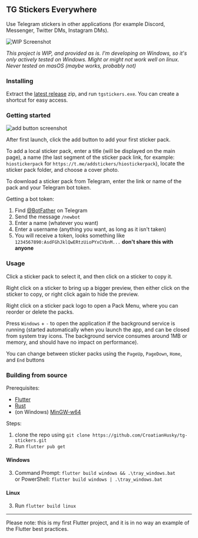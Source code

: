 ## TG Stickers Everywhere

Use Telegram stickers in other applications (for example Discord, Messenger, Twitter DMs, Instagram DMs).

![WIP Screenshot](https://i.imgur.com/99B0axW.png)

*This project is WIP, and provided as is. 
I'm developing on Windows, so it's only actively tested on Windows. Might or might not work well on linux. Never tested on masOS (maybe works, probably not)*

### Installing
Extract the [latest release](https://github.com/CroatianHusky/tg-stickers/releases/latest) zip, and run `tgstickers.exe`. You can create a shortcut for easy access.

### Getting started
![add button screenshot](https://i.imgur.com/Zj6PifX.png)

After first launch, click the add button to add your first sticker pack.

To add a local sticker pack, enter a title (will be displayed on the main page), a name (the last segment of the sticker pack link, for example: `hiostickerpack` for `https://t.me/addstickers/hiostickerpack`), locate the sticker pack folder, and choose a cover photo.

To download a sticker pack from Telegram, enter the link or name of the pack and your Telegram bot token.

Getting a bot token:
1) Find [@BotFather](https://t.me/BotFather) on Telegram
2) Send the message `/newbot`
3) Enter a name (whatever you want)
4) Enter a username (anything you want, as long as it isn't taken)
5) You will receive a token, looks something like `1234567890:AsdFGhJklQwERtzUioPYxCVbnM...` 
**don't share this with anyone**

### Usage
Click a sticker pack to select it, and then click on a sticker to copy it.

Right click on a sticker to bring up a bigger preview, then either click on the sticker to copy, or right click again to hide the preview.

Right click on a sticker pack logo to open a Pack Menu, where you can reorder or delete the packs.

Press `Windows` + `-` to open the application if the background service is running (started automatically when you launch the app, and can be closed from system tray icons. The background service consumes around 1MB or memory, and should have no impact on performance).

You can change between sticker packs using the `PageUp`, `PageDown`, `Home`, and `End` buttons

### Building from source
Prerequisites:
- [Flutter](https://docs.flutter.dev/get-started/install)
- [Rust](https://www.rust-lang.org/tools/install)
- (on Windows) [MinGW-w64](https://github.com/skeeto/w64devkit)

Steps:
1) clone the repo using `git clone https://github.com/CroatianHusky/tg-stickers.git`
2) Run `flutter pub get`

#### Windows
3) Command Prompt: `flutter build windows && .\tray_windows.bat` <br/> 
or PowerShell: `flutter build windows | .\tray_windows.bat`

#### Linux
3) Run `flutter build linux`


<hr/>

Please note: this is my first Flutter project, and it is in no way an example of the Flutter best practices.